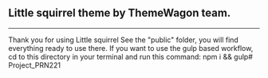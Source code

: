 ## Little squirrel theme by ThemeWagon team.
---
Thank you for using Little squirrel See the "public" folder, you will find everything ready to use there. If you want to use the gulp based workflow, cd to this directory in your terminal and run this command: npm i && gulp#   P r o j e c t _ P R N 2 2 1  
 